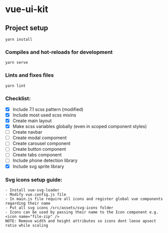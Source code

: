 # vue-ui-kit

## Project setup

```
yarn install
```

### Compiles and hot-reloads for development

```
yarn serve
```

### Lints and fixes files

```
yarn lint
```

### Checklist:

- [x] Include 7.1 scss pattern (modified)
- [x] Include most used scss mixins
- [x] Create main layout
- [x] Make scss variables globally (even in scoped component styles)
- [ ] Create navbar
- [ ] Create modal compoment
- [ ] Create carousel component
- [ ] Create button component
- [ ] Create tabs component
- [ ] Include phone detection library
- [x] Include svg sprite library

### Svg icons setup guide:

    - Install vue-svg-loader
    - Modify vue.config.js file
    - In main.js file require all icons and register global vue components regarding their name
    - Put all svg icons /src/assets/svg-icons folder
    - Icons can be used by passing their name to the Icon component e.g. <icon name="file-zip" />
    NOTE: Remove width and height attributes so icons dont loose apsect ratio while scaling
